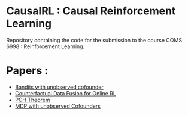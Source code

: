 # CausalRL : Causal Reinforcement Learning

Repository containing the code for the submission to the course COMS 6998 : Reinforcement Learning.

# Papers : 
* [Bandits with unobserved cofounder](https://papers.nips.cc/paper_files/paper/2015/file/795c7a7a5ec6b460ec00c5841019b9e9-Paper.pdf)  
* [Counterfactual Data Fusion for Online RL](http://proceedings.mlr.press/v70/forney17a/forney17a.pdf)  
* [PCH Theorem](https://causalai.net/r60.pdf)
* [MDP with unobserved Cofounders](https://www.cs.purdue.edu/homes/eb/mdp-causal.pdf)  

